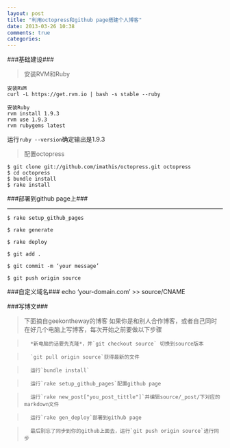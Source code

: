 ```yaml
---
layout: post
title: "利用octopress和github page搭建个人博客"
date: 2013-03-26 10:38
comments: true
categories: 
---
```

###基础建设###
>安装RVM和Ruby
>

	安装RVM
	curl -L https://get.rvm.io | bash -s stable --ruby

	安装Ruby
	rvm install 1.9.3
	rvm use 1.9.3
	rvm rubygems latest

运行`ruby --version`确定输出是1.9.3

>配置octopress
>


	$ git clone git://github.com/imathis/octopress.git octopress
	$ cd octopress
	$ bundle install
	$ rake install

###部署到github page上###
***
	$ rake setup_github_pages

	$ rake generate

	$ rake deploy

	$ git add .

	$ git commit -m ‘your message’

	$ git push origin source

###自定义域名###
	echo ‘your-domain.com’ >> source/CNAME

###写博文###
>下面摘自geekontheway的博客
>		如果你是和别人合作博客，或者自己同时在好几个电脑上写博客，每次开始之前要做以下步骤

>		*新电脑的话要先克隆*，并`git checkout source` 切换到source版本

>		`git pull origin source`获得最新的文件

>		运行`bundle install`

>		运行`rake setup_github_pages`配置github page

>		运行`rake new_post["you_post_tittle"]`并编辑source/_post/下对应的markdown文件

>		运行`rake gen_deploy`部署到github page

>		最后别忘了同步到你的github上面去，运行`git push origin source`进行同步



